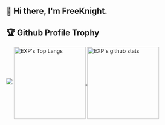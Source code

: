 ## 👋  Hi there, I'm FreeKnight. 

<h2>🏆 Github Profile Trophy</h2>
<img src="https://github-profile-trophy.vercel.app/?username=duzhi5368&column=6"/>

<!--BGN_SECTION:github-readme-stats-->
<a href="https://duzhi5368.github.io/OLDPAGE/" target="_blank">
  <img height="190" align="center" src="https://github-readme-stats.vercel.app/api/top-langs/?username=duzhi5368&hide=HTML,CSS,TSQL&theme=great-gatsby" alt="EXP's Top Langs" />
</a>
<a href="https://duzhi5368.github.io/OLDPAGE/" target="_blank">
  <img height="190" align="center" src="https://github-readme-stats.vercel.app/api?username=duzhi5368&count_private=true&show_icons=true&theme=nightowl" alt="EXP's github stats" />
</a>
<!--END_SECTION:github-readme-stats-->

